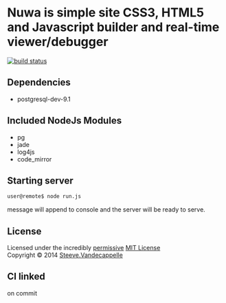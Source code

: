 # Nuwa is simple site CSS3, HTML5 and Javascript builder and real-time viewer/debugger
[![build status](http://ci.mizore.fr/projects/3/status.png?ref=master)](http://ci.mizore.fr/projects/3?ref=master)

## Dependencies
- postgresql-dev-9.1

## Included NodeJs Modules
- pg
- jade
- log4js
- code_mirror

## Starting server
```bash
user@remote$ node run.js
```

message will append to console and the server will be ready to serve.

## License

Licensed under the incredibly [permissive](http://en.wikipedia.org/wiki/Permissive_free_software_licence) [MIT License](http://creativecommons.org/licenses/MIT/)
<br/>Copyright &copy; 2014 [Steeve.Vandecappelle](http://mizore.fr)

## CI linked
on commit